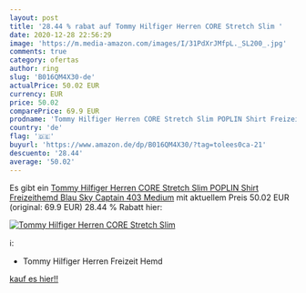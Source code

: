 ```yaml
---
layout: post
title: '28.44 % rabat auf Tommy Hilfiger Herren CORE Stretch Slim '
date: 2020-12-28 22:56:29
image: 'https://m.media-amazon.com/images/I/31PdXrJMfpL._SL200_.jpg'
comments: true
category: ofertas
author: ring
slug: 'B016QM4X30-de'
actualPrice: 50.02 EUR
currency: EUR
price: 50.02
comparePrice: 69.9 EUR
prodname: 'Tommy Hilfiger Herren CORE Stretch Slim POPLIN Shirt Freizeithemd  Blau  Sky Captain 403   Medium'
country: 'de'
flag: '🇩🇪'
buyurl: 'https://www.amazon.de/dp/B016QM4X30/?tag=tolees0ca-21'
descuento: '28.44'
average: '50.02'
---
```


Es gibt ein [Tommy Hilfiger Herren CORE Stretch Slim POPLIN Shirt Freizeithemd  Blau  Sky Captain 403   Medium](https://www.amazon.de/dp/B016QM4X30/?tag=tolees0ca-21) mit aktuellem Preis 50.02 EUR (original: 69.9 EUR) 28.44 % Rabatt hier:

[![Tommy Hilfiger Herren CORE Stretch Slim ](https://m.media-amazon.com/images/I/31PdXrJMfpL._SL200_.jpg)](https://www.amazon.de/dp/B016QM4X30/?tag=tolees0ca-21)

ℹ️:

- Tommy Hilfiger Herren Freizeit Hemd

[kauf es hier!!](https://www.amazon.de/dp/B016QM4X30/?tag=tolees0ca-21)
